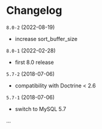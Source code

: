 # Changelog

`8.0-2` (2022-08-19)
- increase sort_buffer_size

`8.0-1` (2022-02-28)
- first 8.0 release

`5.7-2` (2018-07-06)
- compatibility with Doctrine < 2.6

`5.7-1` (2018-07-06)
- switch to MySQL 5.7


...
